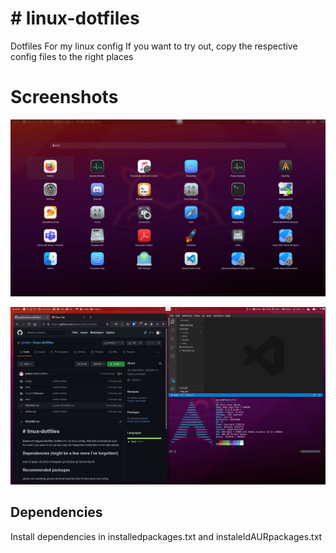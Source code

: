 <h1># linux-dotfiles </h1>
Dotfiles For my linux config
If you want to try out, copy the respective config files to the right places
<h1> Screenshots </h1>

![Primary](screenshots/rofi-layout.png)

![desktop-layout](screenshots/desktop-layout.png)
<h2>Dependencies</h2>

Install dependencies in installedpackages.txt and instaleldAURpackages.txt
